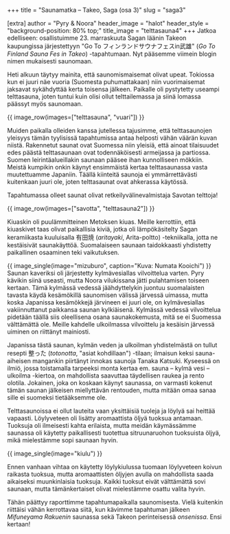 +++
title = "Saunamatka – Takeo, Saga (osa 3)"
slug = "saga3"

[extra]
author = "Pyry & Noora"
header_image = "halot"
header_style = "background-position: 80% top;"
title_image = "telttasauna4"
+++
Jatkoa edelliseen: osallistuimme 23. marraskuuta Sagan läänin Takeon kaupungissa järjestettyyn "Go To フィンランドサウナフェスin武雄" (*Go To Finland Sauna Fes in Takeo*) -tapahtumaan. Nyt pääsemme viimein blogin nimen mukaisesti saunomaan.

<!-- more -->

Heti alkuun täytyy mainita, että saunomismaisemat olivat upeat. Tokiossa kun ei juuri näe vuoria (Suomesta puhumattakaan) niin vuorimaisemat jaksavat sykähdyttää kerta toisensa jälkeen. Paikalle oli pystytetty useampi telttasauna, joten tuntui kuin olisi ollut telttailemassa ja siinä lomassa päässyt myös saunomaan.

{{ image_row(images=["telttasauna", "vuari"]) }}

Muiden paikalla olleiden kanssa jutellessa tajusimme, että telttasaunojen yleisyys tämän tyylisissä tapahtumissa antaa helposti vähän väärän kuvan niistä. Rakennetut saunat ovat Suomessa niin yleisiä, että ainoat tilaisuudet edes päästä telttasaunaan ovat todennäköisesti armeijassa ja partiossa. Suomen leirintäalueillakin saunaan pääsee ihan kunnolliseen mökkiin. Meistä kumpikin onkin käynyt ensimmäistä kertaa telttasaunassa vasta muutettuamme Japaniin.
Täällä kiinteitä saunoja ei ymmärrettävästi kuitenkaan juuri ole, joten telttasaunat ovat ahkerassa käytössä.

Tapahtumassa olleet saunat olivat retkeilyvälinevalmistaja Savotan telttoja!

{{ image_row(images=["savotta", "telttasauna2"]) }}

Kiuaskin oli puulämmitteinen Metoksen kiuas. Meille kerrottiin, että kiuaskivet taas olivat paikallisia kiviä, jotka oli lämpökäsitelty Sagan keramiikasta kuuluisalla 有田焼 (*aritayaki*, Arita-poltto) -tekniikalla, jotta ne kestäisivät saunakäyttöä. Suomalaiseen saunaan taidokkaasti yhdistetty paikallinen osaaminen teki vaikutuksen.

{{ image_single(image="mizuburo", caption="Kuva: Numata Kooichi") }}
Saunan kaveriksi oli järjestetty kylmävesiallas vilvoittelua varten. Pyry kävikin siinä useasti, mutta Noora vilukissana jätti pulahtamisen toiseen kertaan. Tämä kylmässä vedessä jäähdyttelykin juontuu suomalaisten tavasta käydä kesämökillä saunomisen välissä järvessä uimassa, mutta koska Japanissa kesämökkejä järvineen ei juuri ole, on kylmävesiallas vakiinnuttanut paikkansa saunan kylkiäisenä. Kylmässä vedessä vilvoittelua pidetään täällä siis oleellisena osana saunakokemusta, mitä se ei Suomessa välttämättä ole. Meille kahdelle ulkoilmassa vilvoittelu ja kesäisin järvessä uiminen on riittänyt mainiosti.

Japanissa tästä saunan, kylmän veden ja ulkoilman yhdistelmästä on tullut resepti 整った (*totonotta*, "asiat kohdillaan") -tilaan; ilmaisun keksi sauna-aiheisen mangankin piirtänyt innokas saunoja Tanaka Katsuki. Kyseessä on ilmiö, jossa toistamalla tarpeeksi monta kertaa em. sauna – kylmä vesi – ulkoilma -kiertoa, on mahdollista saavuttaa täydellisen raukea ja rento olotila. Jokainen, joka on koskaan käynyt saunassa, on varmasti kokenut tämän saunan jälkeisen miellyttävän rentouden, mutta mitään omaa sanaa sille ei suomeksi tietääksemme ole.

Telttasaunoissa ei ollut lauteita vaan yksittäisiä tuoleja ja löylyä sai heittää vapaasti. Löylyveteen oli lisätty aromaattista öljyä tuoksua antamaan. Tuoksuja oli ilmeisesti kahta erilaista, mutta meidän käymässämme saunassa oli käytetty paikallisesti tuotettua sitruunaruohon tuoksuista öljyä, mikä mielestämme sopi saunaan hyvin.

{{ image_single(image="kiulu") }}

Ennen vanhaan vihtaa on käytetty löylykiulussa tuomaan löylyveteen koivun raikasta tuoksua, mutta aromaattisten öljyjen avulla on mahdollista saada aikaiseksi muunkinlaisia tuoksuja. Kaikki tuoksut eivät välttämättä sovi saunaan, mutta tämänkertaiset olivat mielestämme osattu valita hyvin.

Tähän päättyy raporttimme tapahtumapaikalla saunomisesta. Vielä kuitenkin riittäisi vähän kerrottavaa siitä, kun kävimme tapahtuman jälkeen *Mifuneyama Rakuenin* saunassa sekä Takeon perinteisessä *onsenissa*. Ensi kertaan!
